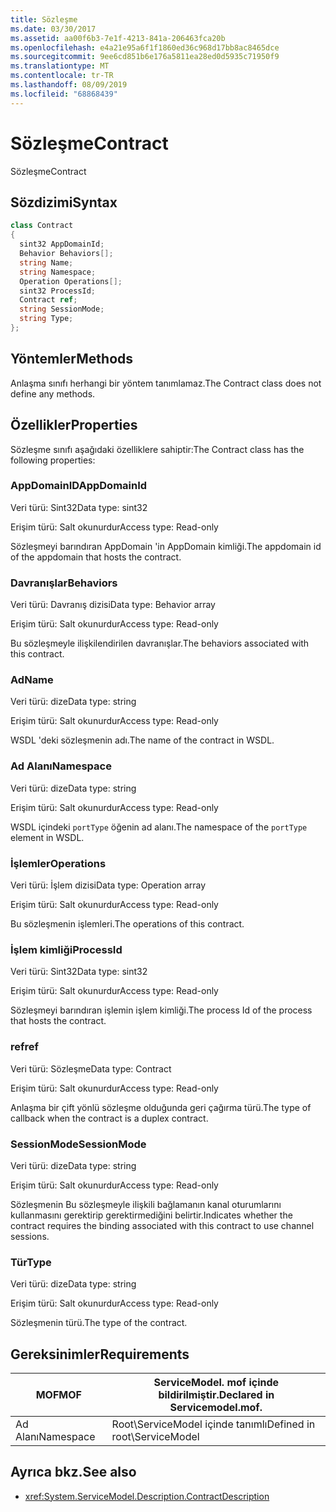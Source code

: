 ```yaml
---
title: Sözleşme
ms.date: 03/30/2017
ms.assetid: aa00f6b3-7e1f-4213-841a-206463fca20b
ms.openlocfilehash: e4a21e95a6f1f1860ed36c968d17bb8ac8465dce
ms.sourcegitcommit: 9ee6cd851b6e176a5811ea28ed0d5935c71950f9
ms.translationtype: MT
ms.contentlocale: tr-TR
ms.lasthandoff: 08/09/2019
ms.locfileid: "68868439"
---
```

# <a name="contract"></a><span data-ttu-id="02085-102">Sözleşme</span><span class="sxs-lookup"><span data-stu-id="02085-102">Contract</span></span>
<span data-ttu-id="02085-103">Sözleşme</span><span class="sxs-lookup"><span data-stu-id="02085-103">Contract</span></span>  
  
## <a name="syntax"></a><span data-ttu-id="02085-104">Sözdizimi</span><span class="sxs-lookup"><span data-stu-id="02085-104">Syntax</span></span>  
  
```csharp
class Contract  
{  
  sint32 AppDomainId;  
  Behavior Behaviors[];  
  string Name;  
  string Namespace;  
  Operation Operations[];  
  sint32 ProcessId;  
  Contract ref;  
  string SessionMode;  
  string Type;  
};  
```  
  
## <a name="methods"></a><span data-ttu-id="02085-105">Yöntemler</span><span class="sxs-lookup"><span data-stu-id="02085-105">Methods</span></span>  
 <span data-ttu-id="02085-106">Anlaşma sınıfı herhangi bir yöntem tanımlamaz.</span><span class="sxs-lookup"><span data-stu-id="02085-106">The Contract class does not define any methods.</span></span>  
  
## <a name="properties"></a><span data-ttu-id="02085-107">Özellikler</span><span class="sxs-lookup"><span data-stu-id="02085-107">Properties</span></span>  
 <span data-ttu-id="02085-108">Sözleşme sınıfı aşağıdaki özelliklere sahiptir:</span><span class="sxs-lookup"><span data-stu-id="02085-108">The Contract class has the following properties:</span></span>  
  
### <a name="appdomainid"></a><span data-ttu-id="02085-109">AppDomainID</span><span class="sxs-lookup"><span data-stu-id="02085-109">AppDomainId</span></span>  
 <span data-ttu-id="02085-110">Veri türü: Sint32</span><span class="sxs-lookup"><span data-stu-id="02085-110">Data type: sint32</span></span>  
  
 <span data-ttu-id="02085-111">Erişim türü: Salt okunurdur</span><span class="sxs-lookup"><span data-stu-id="02085-111">Access type: Read-only</span></span>  
  
 <span data-ttu-id="02085-112">Sözleşmeyi barındıran AppDomain 'in AppDomain kimliği.</span><span class="sxs-lookup"><span data-stu-id="02085-112">The appdomain id of the appdomain that hosts the contract.</span></span>  
  
### <a name="behaviors"></a><span data-ttu-id="02085-113">Davranışlar</span><span class="sxs-lookup"><span data-stu-id="02085-113">Behaviors</span></span>  
 <span data-ttu-id="02085-114">Veri türü: Davranış dizisi</span><span class="sxs-lookup"><span data-stu-id="02085-114">Data type: Behavior array</span></span>  
  
 <span data-ttu-id="02085-115">Erişim türü: Salt okunurdur</span><span class="sxs-lookup"><span data-stu-id="02085-115">Access type: Read-only</span></span>  
  
 <span data-ttu-id="02085-116">Bu sözleşmeyle ilişkilendirilen davranışlar.</span><span class="sxs-lookup"><span data-stu-id="02085-116">The behaviors associated with this contract.</span></span>  
  
### <a name="name"></a><span data-ttu-id="02085-117">Ad</span><span class="sxs-lookup"><span data-stu-id="02085-117">Name</span></span>  
 <span data-ttu-id="02085-118">Veri türü: dize</span><span class="sxs-lookup"><span data-stu-id="02085-118">Data type: string</span></span>  
  
 <span data-ttu-id="02085-119">Erişim türü: Salt okunurdur</span><span class="sxs-lookup"><span data-stu-id="02085-119">Access type: Read-only</span></span>  
  
 <span data-ttu-id="02085-120">WSDL 'deki sözleşmenin adı.</span><span class="sxs-lookup"><span data-stu-id="02085-120">The name of the contract in WSDL.</span></span>  
  
### <a name="namespace"></a><span data-ttu-id="02085-121">Ad Alanı</span><span class="sxs-lookup"><span data-stu-id="02085-121">Namespace</span></span>  
 <span data-ttu-id="02085-122">Veri türü: dize</span><span class="sxs-lookup"><span data-stu-id="02085-122">Data type: string</span></span>  
  
 <span data-ttu-id="02085-123">Erişim türü: Salt okunurdur</span><span class="sxs-lookup"><span data-stu-id="02085-123">Access type: Read-only</span></span>  
  
 <span data-ttu-id="02085-124">WSDL içindeki `portType` öğenin ad alanı.</span><span class="sxs-lookup"><span data-stu-id="02085-124">The namespace of the `portType` element in WSDL.</span></span>  
  
### <a name="operations"></a><span data-ttu-id="02085-125">İşlemler</span><span class="sxs-lookup"><span data-stu-id="02085-125">Operations</span></span>  
 <span data-ttu-id="02085-126">Veri türü: İşlem dizisi</span><span class="sxs-lookup"><span data-stu-id="02085-126">Data type: Operation array</span></span>  
  
 <span data-ttu-id="02085-127">Erişim türü: Salt okunurdur</span><span class="sxs-lookup"><span data-stu-id="02085-127">Access type: Read-only</span></span>  
  
 <span data-ttu-id="02085-128">Bu sözleşmenin işlemleri.</span><span class="sxs-lookup"><span data-stu-id="02085-128">The operations of this contract.</span></span>  
  
### <a name="processid"></a><span data-ttu-id="02085-129">İşlem kimliği</span><span class="sxs-lookup"><span data-stu-id="02085-129">ProcessId</span></span>  
 <span data-ttu-id="02085-130">Veri türü: Sint32</span><span class="sxs-lookup"><span data-stu-id="02085-130">Data type: sint32</span></span>  
  
 <span data-ttu-id="02085-131">Erişim türü: Salt okunurdur</span><span class="sxs-lookup"><span data-stu-id="02085-131">Access type: Read-only</span></span>  
  
 <span data-ttu-id="02085-132">Sözleşmeyi barındıran işlemin işlem kimliği.</span><span class="sxs-lookup"><span data-stu-id="02085-132">The process Id of the process that hosts the contract.</span></span>  
  
### <a name="ref"></a><span data-ttu-id="02085-133">ref</span><span class="sxs-lookup"><span data-stu-id="02085-133">ref</span></span>  
 <span data-ttu-id="02085-134">Veri türü: Sözleşme</span><span class="sxs-lookup"><span data-stu-id="02085-134">Data type: Contract</span></span>  
  
 <span data-ttu-id="02085-135">Erişim türü: Salt okunurdur</span><span class="sxs-lookup"><span data-stu-id="02085-135">Access type: Read-only</span></span>  
  
 <span data-ttu-id="02085-136">Anlaşma bir çift yönlü sözleşme olduğunda geri çağırma türü.</span><span class="sxs-lookup"><span data-stu-id="02085-136">The type of callback when the contract is a duplex contract.</span></span>  
  
### <a name="sessionmode"></a><span data-ttu-id="02085-137">SessionMode</span><span class="sxs-lookup"><span data-stu-id="02085-137">SessionMode</span></span>  
 <span data-ttu-id="02085-138">Veri türü: dize</span><span class="sxs-lookup"><span data-stu-id="02085-138">Data type: string</span></span>  
  
 <span data-ttu-id="02085-139">Erişim türü: Salt okunurdur</span><span class="sxs-lookup"><span data-stu-id="02085-139">Access type: Read-only</span></span>  
  
 <span data-ttu-id="02085-140">Sözleşmenin Bu sözleşmeyle ilişkili bağlamanın kanal oturumlarını kullanmasını gerektirip gerektirmediğini belirtir.</span><span class="sxs-lookup"><span data-stu-id="02085-140">Indicates whether the contract requires the binding associated with this contract to use channel sessions.</span></span>  
  
### <a name="type"></a><span data-ttu-id="02085-141">Tür</span><span class="sxs-lookup"><span data-stu-id="02085-141">Type</span></span>  
 <span data-ttu-id="02085-142">Veri türü: dize</span><span class="sxs-lookup"><span data-stu-id="02085-142">Data type: string</span></span>  
  
 <span data-ttu-id="02085-143">Erişim türü: Salt okunurdur</span><span class="sxs-lookup"><span data-stu-id="02085-143">Access type: Read-only</span></span>  
  
 <span data-ttu-id="02085-144">Sözleşmenin türü.</span><span class="sxs-lookup"><span data-stu-id="02085-144">The type of the contract.</span></span>  
  
## <a name="requirements"></a><span data-ttu-id="02085-145">Gereksinimler</span><span class="sxs-lookup"><span data-stu-id="02085-145">Requirements</span></span>  
  
|<span data-ttu-id="02085-146">MOF</span><span class="sxs-lookup"><span data-stu-id="02085-146">MOF</span></span>|<span data-ttu-id="02085-147">ServiceModel. mof içinde bildirilmiştir.</span><span class="sxs-lookup"><span data-stu-id="02085-147">Declared in Servicemodel.mof.</span></span>|  
|---------|-----------------------------------|  
|<span data-ttu-id="02085-148">Ad Alanı</span><span class="sxs-lookup"><span data-stu-id="02085-148">Namespace</span></span>|<span data-ttu-id="02085-149">Root\ServiceModel içinde tanımlı</span><span class="sxs-lookup"><span data-stu-id="02085-149">Defined in root\ServiceModel</span></span>|  
  
## <a name="see-also"></a><span data-ttu-id="02085-150">Ayrıca bkz.</span><span class="sxs-lookup"><span data-stu-id="02085-150">See also</span></span>

- <xref:System.ServiceModel.Description.ContractDescription>
